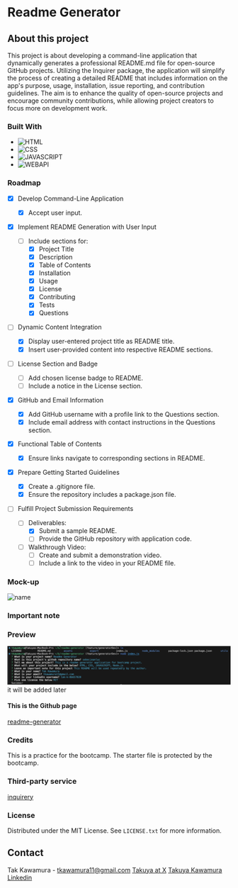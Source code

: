 # Readme Generator

## About this project

This project is about developing a command-line application that dynamically generates a professional README.md file for open-source GitHub projects. Utilizing the Inquirer package, the application will simplify the process of creating a detailed README that includes information on the app's purpose, usage, installation, issue reporting, and contribution guidelines. The aim is to enhance the quality of open-source projects and encourage community contributions, while allowing project creators to focus more on development work.

### Built With

- ![HTML]
- ![CSS]
- ![JAVASCRIPT]
- ![WEBAPI]

### Roadmap

- [x] Develop Command-Line Application

  - [x] Accept user input.

- [x] Implement README Generation with User Input

  - [ ] Include sections for:
    - [x] Project Title
    - [x] Description
    - [x] Table of Contents
    - [x] Installation
    - [x] Usage
    - [x] License
    - [x] Contributing
    - [x] Tests
    - [x] Questions

- [ ] Dynamic Content Integration

  - [x] Display user-entered project title as README title.
  - [x] Insert user-provided content into respective README sections.

- [ ] License Section and Badge

  - [ ] Add chosen license badge to README.
  - [ ] Include a notice in the License section.

- [x] GitHub and Email Information

  - [x] Add GitHub username with a profile link to the Questions section.
  - [x] Include email address with contact instructions in the Questions section.

- [x] Functional Table of Contents

  - [x] Ensure links navigate to corresponding sections in README.

- [x] Prepare Getting Started Guidelines

  - [x] Create a .gitignore file.
  - [x] Ensure the repository includes a package.json file.

- [ ] Fulfill Project Submission Requirements
  - [ ] Deliverables:
    - [x] Submit a sample README.
    - [ ] Provide the GitHub repository with application code.
  - [ ] Walkthrough Video:
    - [ ] Create and submit a demonstration video.
    - [ ] Include a link to the video in your README file.

### Mock-up

![name](./assets/images/guide/pic.png)

### Important note

### Preview

![Preview](./assets/images/demo.png) it will be added later

#### This is the Github page

[readme-generator](https://sebecjeanluc.github.io/readme-generator/)

### Credits

This is a practice for the bootcamp. The starter file is protected by the bootcamp.

### Third-party service

[inquirery](https://)

### License

Distributed under the MIT License. See `LICENSE.txt` for more information.

## Contact

Tak Kawamura - tkawamura11@gmail.com
[Takuya at X](https://x.com/_takuyakawamura)
[Takuya Kawamura Linkedin](https://www.linkedin.com/in/tak-k-8b657828/)

<!-- MARKDOWN LINKS & IMAGES -->
<!-- https://www.markdownguide.org/basic-syntax/#reference-style-links -->

[HTML]: https://img.shields.io/badge/HTML-orange
[CSS]: https://img.shields.io/badge/CSS-blue
[BOOTSTRAP]: https://img.shields.io/badge/BOOTSTRAP-lightblue
[JAVASCRIPT]: https://img.shields.io/badge/Javascript-yellow
[JQUERY]: https://img.shields.io/badge/JQUERY-lightblue
[DAYJS]: https://img.shields.io/badge/DAYJS-orange
[WEBAPI]: https://img.shields.io/badge/WEBAPI-orange
